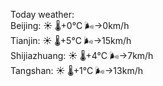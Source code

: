Today weather:  
Beijing: ☀️   🌡️+0°C 🌬️→0km/h  
Tianjin: ☀️   🌡️+5°C 🌬️→15km/h  
Shijiazhuang: ☀️   🌡️+4°C 🌬️→7km/h  
Tangshan: ☀️   🌡️+1°C 🌬️→13km/h  
